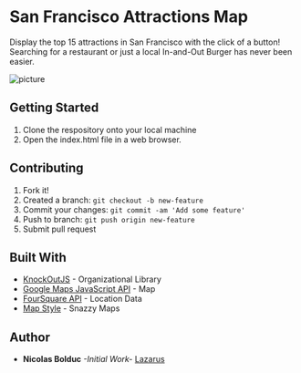 # San Francisco Attractions Map

Display the top 15 attractions in San Francisco with the click of a button! Searching for a restaurant or just a local In-and-Out Burger has never been easier.

![picture](img/sfAttractionsDemo.gif)

## Getting Started

1. Clone the respository onto your local machine
2. Open the index.html file in a web browser.

## Contributing

1. Fork it!
2. Created a branch: `git checkout -b new-feature`
3. Commit your changes: `git commit -am 'Add some feature'`
4. Push to branch: `git push origin new-feature`
5. Submit pull request

## Built With

* [KnockOutJS](http://knockoutjs.com/) - Organizational Library
* [Google Maps JavaScript API](https://developers.google.com/maps/documentation/javascript/) - Map
* [FourSquare API](https://developer.foursquare.com/overview/) - Location Data
* [Map Style](https://snazzymaps.com/) - Snazzy Maps

## Author

* **Nicolas Bolduc** _-Initial Work-_ [Lazarus](https://github.com/lazarus432)